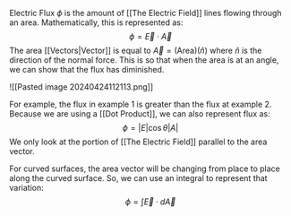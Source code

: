 Electric Flux $\phi$ is the amount of [[The Electric Field]] lines flowing through an area. Mathematically, this is represented as:
$$
\phi=\vec{E}\cdot \vec{A}
$$
The area [[Vectors|Vector]] is equal to $\vec{A}=({\text{Area})}(\hat{n})$ where $\hat{n}$ is the direction of the normal force. This is so that when the area is at an angle, we can show that the flux has diminished.

![[Pasted image 20240424112113.png]]

For example, the flux in example 1 is greater than the flux at example 2. Because we are using a [[Dot Product]], we can also represent flux as:
$$
\phi=\left| E \right| \cos\theta \left| A \right| 
$$
We only look at the portion of [[The Electric Field]] parallel to the area vector.

For curved surfaces, the area vector will be changing from place to place along the curved surface. So, we can use an integral to represent that variation:
$$
\phi=\int\vec{E}\cdot d\vec{A}
$$
